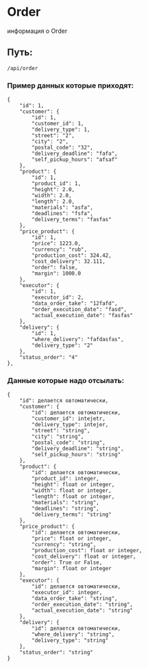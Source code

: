 # Order

информация о Order

## Путь:

    /api/order

### Пример данных которые приходят:

    {
        "id": 1,
        "customer": {
            "id": 1,
            "customer_id": 1,
            "delivery_type": 1,
            "street": "2",
            "city": "2",
            "postal_code": "32",
            "delivery_deadline": "fafa",
            "self_pickup_hours": "afsaf"
        },
        "product": {
            "id": 1,
            "product_id": 1,
            "height": 2.0,
            "width": 2.0,
            "length": 2.0,
            "materials": "asfa",
            "deadlines": "fsfa",
            "delivery_terms": "fasfas"
        },
        "price_product": {
            "id": 1,
            "price": 1223.0,
            "currency": "rub",
            "production_cost": 324.42,
            "cost_delivery": 32.111,
            "order": false,
            "margin": 1000.0
        },
        "executor": {
            "id": 1,
            "executor_id": 2,
            "data_order_take": "12fafd",
            "order_execution_date": "fasd",
            "actual_execution_date": "fasfas"
        },
        "delivery": {
            "id": 1,
            "where_delivery": "fafdasfas",
            "delivery_type": "2"
        },
        "status_order": "4"
    },

### Данные которые надо отсылать:

    {
        "id": делается овтоматически,
        "customer": {
            "id": делается овтоматически,
            "customer_id": intejetr,
            "delivery_type": intejer,
            "street": "string",
            "city": "string",
            "postal_code": "string",
            "delivery_deadline": "string",
            "self_pickup_hours": "string"
        },
        "product": {
            "id": делается овтоматически,
            "product_id": integer,
            "height": float or integer,
            "width": float or integer,
            "length": float or integer,
            "materials": "string",
            "deadlines": "string",
            "delivery_terms": "string"
        },
        "price_product": {
            "id": делается овтоматически,
            "price": float or integer,
            "currency": "string",
            "production_cost": float or integer,
            "cost_delivery": float or integer,
            "order": True or False,
            "margin": float or integer
        },
        "executor": {
            "id": делается овтоматически,
            "executor_id": integer,
            "data_order_take": "string",
            "order_execution_date": "string",
            "actual_execution_date": "string"
        },
        "delivery": {
            "id": делается овтоматически,
            "where_delivery": "string",
            "delivery_type": "string"
        },
        "status_order": "string"
    }
